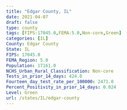 ```yaml
---
title: "Edgar County, IL"
date: 2021-04-07
draft: false
type: county
tags: [FIPS:17045.0,FEMA:5.0,Non-core,Green]
categories: [IL]
County: Edgar County
State: IL
FIPS: 17045.0
FEMA_Region: 5.0
Population: 17161.0
NCHS_Urban_Rural_Classification: Non-core
Tests_in_prior_14_days: 424.0
Fourteen_day_test_rate_per_100000: 2471.0
Percent_Positivity_in_prior_14_days: 0.024
Level: Green
url: /states/IL/edgar-county
---
```



